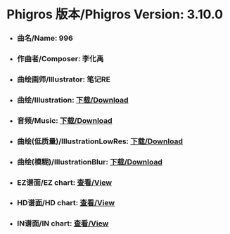 
# Phigros 版本/Phigros Version:  3.10.0

- ### __曲名/Name:  996__

- ### __作曲者/Composer:  李化禹__

- ### __曲绘画师/Illustrator:  笔记RE__

- ### __曲绘/Illustration:  [下载/Download](https://github.com/Po6647A/PAR/releases/download/3.10.0/963.png)__

- ### __音频/Music:  [下载/Download](https://github.com/Po6647A/PAR/releases/download/3.10.0/1867.ogg)__

- ### __曲绘(低质量)/IllustrationLowRes:  [下载/Download](https://github.com/Po6647A/PAR/releases/download/3.10.0/1455.png)__

- ### __曲绘(模糊)/IllustrationBlur:  [下载/Download](https://github.com/Po6647A/PAR/releases/download/3.10.0/1209.png)__


- ### __EZ谱面/EZ chart:  [查看/View](./EZ.json/index.html)__

- ### __HD谱面/HD chart:  [查看/View](./HD.json/index.html)__

- ### __IN谱面/IN chart:  [查看/View](./IN.json/index.html)__
